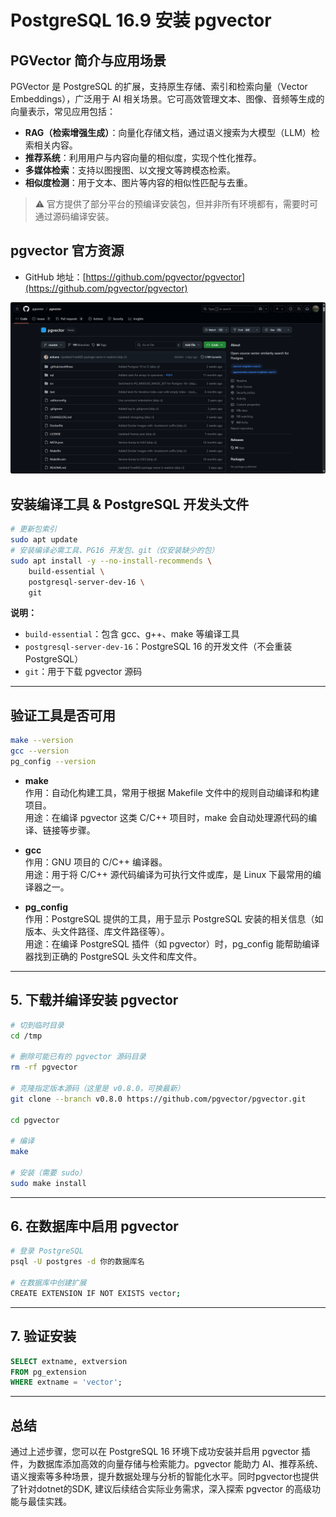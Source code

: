 # PostgreSQL 16.9 安装 pgvector

## PGVector 简介与应用场景

PGVector 是 PostgreSQL 的扩展，支持原生存储、索引和检索向量（Vector Embeddings），广泛用于 AI 相关场景。它可高效管理文本、图像、音频等生成的向量表示，常见应用包括：

- **RAG（检索增强生成）**：向量化存储文档，通过语义搜索为大模型（LLM）检索相关内容。  
- **推荐系统**：利用用户与内容向量的相似度，实现个性化推荐。  
- **多媒体检索**：支持以图搜图、以文搜文等跨模态检索。  
- **相似度检测**：用于文本、图片等内容的相似性匹配与去重。  

> ⚠️ 官方提供了部分平台的预编译安装包，但并非所有环境都有，需要时可通过源码编译安装。

## pgvector 官方资源

- GitHub 地址：[https://github.com/pgvector/pgvector](https://github.com/pgvector/pgvector)

![pgvector](/docs/智能体开发框架/SemanticKernel/Materials/pgvector.png)


## 安装编译工具 & PostgreSQL 开发头文件

```bash
# 更新包索引
sudo apt update
# 安装编译必需工具、PG16 开发包、git（仅安装缺少的包）
sudo apt install -y --no-install-recommends \
    build-essential \
    postgresql-server-dev-16 \
    git
```

**说明：**

- `build-essential`：包含 gcc、g++、make 等编译工具
- `postgresql-server-dev-16`：PostgreSQL 16 的开发文件（不会重装 PostgreSQL）
- `git`：用于下载 pgvector 源码

---

## 验证工具是否可用

```bash
make --version
gcc --version
pg_config --version
```

- **make**  
  作用：自动化构建工具，常用于根据 Makefile 文件中的规则自动编译和构建项目。  
  用途：在编译 pgvector 这类 C/C++ 项目时，make 会自动处理源代码的编译、链接等步骤。

- **gcc**  
  作用：GNU 项目的 C/C++ 编译器。  
  用途：用于将 C/C++ 源代码编译为可执行文件或库，是 Linux 下最常用的编译器之一。

- **pg_config**  
  作用：PostgreSQL 提供的工具，用于显示 PostgreSQL 安装的相关信息（如版本、头文件路径、库文件路径等）。  
  用途：在编译 PostgreSQL 插件（如 pgvector）时，pg_config 能帮助编译器找到正确的 PostgreSQL 头文件和库文件。

---

## 5. 下载并编译安装 pgvector

```bash
# 切到临时目录
cd /tmp

# 删除可能已有的 pgvector 源码目录
rm -rf pgvector

# 克隆指定版本源码（这里是 v0.8.0，可换最新）
git clone --branch v0.8.0 https://github.com/pgvector/pgvector.git

cd pgvector

# 编译
make

# 安装（需要 sudo）
sudo make install
```

---

## 6. 在数据库中启用 pgvector

```bash
# 登录 PostgreSQL
psql -U postgres -d 你的数据库名

# 在数据库中创建扩展
CREATE EXTENSION IF NOT EXISTS vector;
```

---

## 7. 验证安装

```sql
SELECT extname, extversion 
FROM pg_extension 
WHERE extname = 'vector';
```

---

## 总结

通过上述步骤，您可以在 PostgreSQL 16 环境下成功安装并启用 pgvector 插件，为数据库添加高效的向量存储与检索能力。pgvector 能助力 AI、推荐系统、语义搜索等多种场景，提升数据处理与分析的智能化水平。同时pgvector也提供了针对dotnet的SDK, 建议后续结合实际业务需求，深入探索 pgvector 的高级功能与最佳实践。
